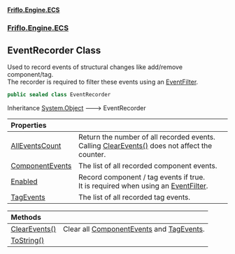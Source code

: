 #### [Friflo.Engine.ECS](index.md 'index')
### [Friflo.Engine.ECS](Friflo.Engine.ECS.md 'Friflo.Engine.ECS')

## EventRecorder Class

Used to record events of structural changes like add/remove component/tag.<br/>
The recorder is required to filter these events using an [EventFilter](EventFilter.md 'Friflo.Engine.ECS.EventFilter').

```csharp
public sealed class EventRecorder
```

Inheritance [System.Object](https://docs.microsoft.com/en-us/dotnet/api/System.Object 'System.Object') &#129106; EventRecorder

| Properties | |
| :--- | :--- |
| [AllEventsCount](EventRecorder.AllEventsCount.md 'Friflo.Engine.ECS.EventRecorder.AllEventsCount') | Return the number of all recorded events.<br/> Calling [ClearEvents()](EventRecorder.ClearEvents().md 'Friflo.Engine.ECS.EventRecorder.ClearEvents()') does not affect the counter. |
| [ComponentEvents](EventRecorder.ComponentEvents.md 'Friflo.Engine.ECS.EventRecorder.ComponentEvents') | The list of all recorded component events. |
| [Enabled](EventRecorder.Enabled.md 'Friflo.Engine.ECS.EventRecorder.Enabled') | Record component / tag events if true.<br/> It is required when using an [EventFilter](EventFilter.md 'Friflo.Engine.ECS.EventFilter'). |
| [TagEvents](EventRecorder.TagEvents.md 'Friflo.Engine.ECS.EventRecorder.TagEvents') | The list of all recorded tag events. |

| Methods | |
| :--- | :--- |
| [ClearEvents()](EventRecorder.ClearEvents().md 'Friflo.Engine.ECS.EventRecorder.ClearEvents()') | Clear all  [ComponentEvents](EventRecorder.ComponentEvents.md 'Friflo.Engine.ECS.EventRecorder.ComponentEvents') and [TagEvents](EventRecorder.TagEvents.md 'Friflo.Engine.ECS.EventRecorder.TagEvents'). |
| [ToString()](EventRecorder.ToString().md 'Friflo.Engine.ECS.EventRecorder.ToString()') | |
